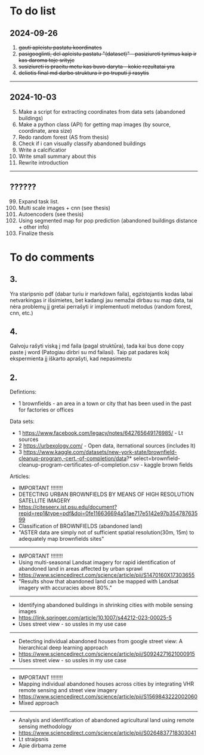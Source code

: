 # To do list

## 2024-09-26

1. ~~gauti apleistu pastatu koordinates~~
2. ~~pasigooglinti, del apleistu pastatu "(dataset)" - pasiziureti tyrimus kaip ir kas daroma toje srityje~~
3. ~~susiziureti is praeitu metu kas buvo daryta - kokie rezultatai yra~~
4. ~~deliotis final md darbo struktura ir po truputi ji rasytis~~

---

## 2024-10-03

5. Make a script for extracting coordinates from data sets (abandoned buildings)
6. Make a python class (API) for getting map images (by source, coordinate, area size)
7. Redo random forest (AS from thesis)
8. Check if i can visually classify abandoned buildings
9. Write a calcificatior
10. Write small summary about this
11. Rewrite introduction

---

## ??????

99. Expand task list.
100. Multi scale images + cnn (see thesis)
101. Autoencoders (see thesis)
102. Using segmented map for pop prediction (abandoned buildings distance + other info)
103. Finalize thesis

# To do comments

## 3.

Yra staripsnio pdf (dabar turiu ir markdown faila), egzistojantis kodas labai netvarkingas ir išsimietes, bet kadangi jau nemažai dirbau su map data, tai nėra problemų jį gretai perrašyti ir implementuoti metodus (random forest, cnn, etc.)

## 4.
Galvoju rašyti viską į md faila (pagal struktūra), tada kai bus done copy paste į word (Patogiau dirbri su md failasi). Taip pat padares kokį ekspermienta jį iškarto aprašyti, kad nepasimestu

## 2.

Defintions:
* 1 brownfields - an area in a town or city that has been used in the past for factories or offices

Data sets: 
* 1 https://www.facebook.com/legacy/notes/642765649176985/ - Lt sources
* 2 https://urbexology.com/ - Open data, iternational sources (includes lt)
* 3 https://www.kaggle.com/datasets/new-york-state/brownfield-cleanup-program,-cert.-of-completion/data?* select=brownfield-cleanup-program-certificates-of-completion.csv - kaggle brown fields

Articles:

* IMPORTANT !!!!!!!!
* DETECTING URBAN BROWNFIELDS BY MEANS OF HIGH RESOLUTION SATELLITE IMAGERY
* https://citeseerx.ist.psu.edu/document?repid=rep1&type=pdf&doi=0fe116636694a51ae717e5142e97b35478763599
* Classification of BROWNFIELDS (abandoned land)
* "ASTER data are simply not of sufficient spatial resolution(30m, 15m) to adequately map brownfields sites"

---

* IMPORTANT !!!!!!!!
* Using multi-seasonal Landsat imagery for rapid identification of abandoned land in areas affected by urban sprawl
* https://www.sciencedirect.com/science/article/pii/S1470160X17303655
* "Results show that abandoned land can be mapped with Landsat imagery with accuracies above 80%."

---

* Identifying abandoned buildings in shrinking cities with mobile sensing images
* https://link.springer.com/article/10.1007/s44212-023-00025-5
* Uses street view - so ussles in my use case

---

* Detecting individual abandoned houses from google street view: A hierarchical deep learning approach
* https://www.sciencedirect.com/science/article/pii/S0924271621000915
* Uses street view - so ussles in my use case

---

* IMPORTANT !!!!!!!!
* Mapping individual abandoned houses across cities by integrating VHR remote sensing and street view imagery
* https://www.sciencedirect.com/science/article/pii/S1569843222002060
* Mixed approach

---

* Analysis and identification of abandoned agricultural land using remote sensing methodology
* https://www.sciencedirect.com/science/article/pii/S0264837718303041
* Lt straipsnis
* Apie dirbama zeme 